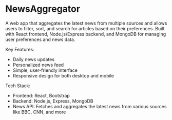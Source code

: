 # NewsAggregator
A web app that aggregates the latest news from multiple sources and allows users to filter, sort, and search for articles based on their preferences. Built with React frontend, Node.js/Express backend, and MongoDB for managing user preferences and news data.

Key Features:
- Daily news updates
- Personalized news feed
- Simple, user-friendly interface
- Responsive design for both desktop and mobile

Tech Stack:
- Frontend: React, Bootstrap
- Backend: Node.js, Express, MongoDB
- News API: Fetches and aggregates the latest news from various sources like BBC, CNN, and more
